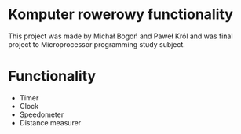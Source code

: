 # Komputer rowerowy functionality
This project was made by Michał Bogoń and Paweł Król and was final project to Microprocessor programming study subject. <br />

# Functionality
* Timer
* Clock
* Speedometer
* Distance measurer
